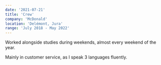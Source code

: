```yaml
---
date: '2021-07-21'
title: 'Crew'
company: 'McDonald'
location: 'Delémont, Jura'
range: 'July 2018 - May 2022'
---
```


Worked alongside studies during weekends, almost every weekend of the year.

Mainly in customer service, as I speak 3 languages ​​fluently.
